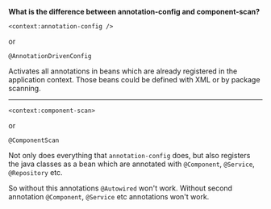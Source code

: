 **What is the difference between annotation-config and component-scan?**

    <context:annotation-config />
or

    @AnnotationDrivenConfig
	

Activates all annotations in beans which are already registered in the application context. Those beans could be defined with XML or by package scanning. 


----------


    <context:component-scan>
or

    @ComponentScan

   Not only does everything that `annotation-config` does, but also registers the java classes as a bean which are annotated with `@Component`, `@Service`, `@Repository` etc.

So without this annotations `@Autowired`  won't work. Without second annotation `@Component`, `@Service` etc annotations won't work.
